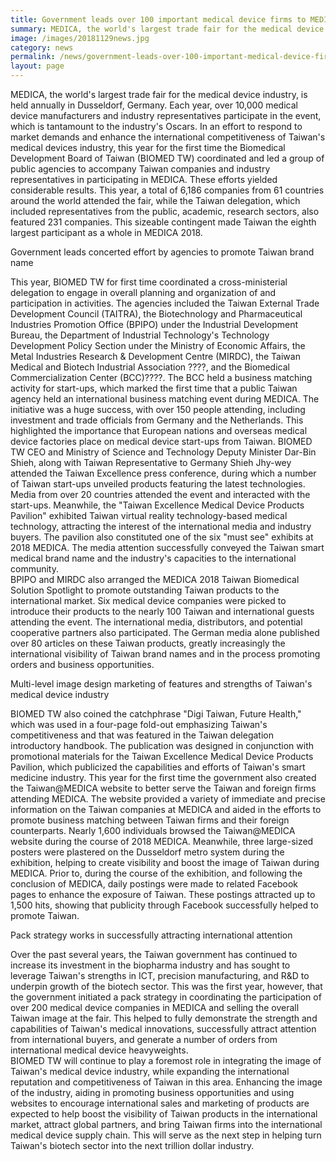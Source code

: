 ```yaml
---
title: Government leads over 100 important medical device firms to MEDICA, successfully promoting Taiwan's healthcare brand name and industry strength
summary: MEDICA, the world's largest trade fair for the medical device industry, is held annually in Dusseldorf, Germany.
image: /images/20181129news.jpg
category: news
permalink: /news/government-leads-over-100-important-medical-device-firms-to-medica/
layout: page
---
```

MEDICA, the world's largest trade fair for the medical device industry, is held annually in Dusseldorf, Germany. Each year, over 10,000 medical device manufacturers and industry representatives participate in the event, which is tantamount to the industry's Oscars. In an effort to respond to market demands and enhance the international competitiveness of Taiwan's medical devices industry, this year for the first time the Biomedical Development Board of Taiwan (BIOMED TW) coordinated and led a group of public agencies to accompany Taiwan companies and industry representatives in participating in MEDICA. These efforts yielded considerable results. This year, a total of 6,186 companies from 61 countries around the world attended the fair, while the Taiwan delegation, which included representatives from the public, academic, research sectors, also featured 231 companies. This sizeable contingent made Taiwan the eighth largest participant as a whole in MEDICA 2018.  

Government leads concerted effort by agencies to promote Taiwan brand name

This year, BIOMED TW for first time coordinated a cross-ministerial delegation to engage in overall planning and organization of and participation in activities. The agencies included the Taiwan External Trade Development Council (TAITRA), the Biotechnology and Pharmaceutical Industries Promotion Office (BPIPO) under the Industrial Development Bureau, the Department of Industrial Technology's Technology Development Policy Section under the Ministry of Economic Affairs, the Metal Industries Research & Development Centre (MIRDC), the Taiwan Medical and Biotech Industrial Association ????, and the Biomedical Commercialization Center (BCC)????. The BCC held a business matching activity for start-ups, which marked the first time that a public Taiwan agency held an international business matching event during MEDICA. The initiative was a huge success, with over 150 people attending, including investment and trade officials from Germany and the Netherlands. This highlighted the importance that European nations and overseas medical device factories place on medical device start-ups from Taiwan.
BIOMED TW CEO and Ministry of Science and Technology Deputy Minister Dar-Bin Shieh, along with Taiwan Representative to Germany Shieh Jhy-wey attended the Taiwan Excellence press conference, during which a number of Taiwan start-ups unveiled products featuring the latest technologies. Media from over 20 countries attended the event and interacted with the start-ups. Meanwhile, the "Taiwan Excellence Medical Device Products Pavilion" exhibited Taiwan virtual reality technology-based medical technology, attracting the interest of the international media and industry buyers. The pavilion also constituted one of the six "must see" exhibits at 2018 MEDICA. The media attention successfully conveyed the Taiwan smart medical brand name and the industry's capacities to the international community.   
BPIPO and MIRDC also arranged the MEDICA 2018 Taiwan Biomedical Solution Spotlight to promote outstanding Taiwan products to the international market. Six medical device companies were picked to introduce their products to the nearly 100 Taiwan and international guests attending the event. The international media, distributors, and potential cooperative partners also participated. The German media alone published over 80 articles on these Taiwan products, greatly increasingly the international visibility of Taiwan brand names and in the process promoting orders and business opportunities.   

Multi-level image design marketing of features and strengths of Taiwan's medical device industry

BIOMED TW also coined the catchphrase "Digi Taiwan, Future Health," which was used in a four-page fold-out emphasizing Taiwan's competitiveness and that was featured in the Taiwan delegation introductory handbook. The publication was designed in conjunction with promotional materials for the Taiwan Excellence Medical Device Products Pavilion, which publicized the capabilities and efforts of Taiwan's smart medicine industry. This year for the first time the government also created the Taiwan@MEDICA website to better serve the Taiwan and foreign firms attending MEDICA. The website provided a variety of immediate and precise information on the Taiwan companies at MEDICA and aided in the efforts to promote business matching between Taiwan firms and their foreign counterparts. Nearly 1,600 individuals browsed the Taiwan@MEDICA website during the course of 2018 MEDICA. Meanwhile, three large-sized posters were plastered on the Dusseldorf metro system during the exhibition, helping to create visibility and boost the image of Taiwan during MEDICA. Prior to, during the course of the exhibition, and following the conclusion of MEDICA, daily postings were made to related Facebook pages to enhance the exposure of Taiwan. These postings attracted up to 1,500 hits, showing that publicity through Facebook successfully helped to promote Taiwan.             

Pack strategy works in successfully attracting international attention

Over the past several years, the Taiwan government has continued to increase its investment in the biopharma industry and has sought to leverage Taiwan's strengths in ICT, precision manufacturing, and R&D to underpin growth of the biotech sector. This was the first year, however, that the government initiated a pack strategy in coordinating the participation of over 200 medical device companies in MEDICA and selling the overall Taiwan image at the fair. This helped to fully demonstrate the strength and capabilities of Taiwan's medical innovations, successfully attract attention from international buyers, and generate a number of orders from international medical device heavyweights.    
BIOMED TW will continue to play a foremost role in integrating the image of Taiwan's medical device industry, while expanding the international reputation and competitiveness of Taiwan in this area. Enhancing the image of the industry, aiding in promoting business opportunities and using websites to encourage international sales and marketing of products are expected to help boost the visibility of Taiwan products in the international market, attract global partners, and bring Taiwan firms into the international medical device supply chain. This will serve as the next step in helping turn Taiwan's biotech sector into the next trillion dollar industry.
